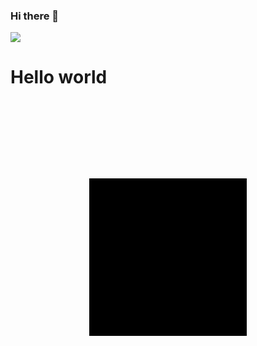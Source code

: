 ### Hi there 👋

<img align="center" src="https://github-readme-stats.vercel.app/api/top-langs/?username=Martijn-Faber&theme=dark&show_icons=true" />


<h1>Hello world</h1>

<svg viewBox="0 0 200 200" xmlns="http://www.w3.org/2000/svg">
  <rect width="100" height="100" x="50" y="50"/>
</svg>

<!--
**Martijn-Faber/Martijn-Faber** is a ✨ _special_ ✨ repository because its `README.md` (this file) appears on your GitHub profile.

Here are some ideas to get you started:

- 🔭 I’m currently working on ...
- 🌱 I’m currently learning ...
- 👯 I’m looking to collaborate on ...
- 🤔 I’m looking for help with ...
- 💬 Ask me about ...
- 📫 How to reach me: ...
- 😄 Pronouns: ...
- ⚡ Fun fact: ...
-->
